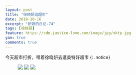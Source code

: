 ```yaml
---
layout: post
title: "徐晓妍逛超市"
date: 2018-10-16
excerpt: "妍妍的日记-74"
tags: [徐晓妍]
feature: https://cdn.justice-love.com/image/jpg/xktp.jpg
yan: true
comments: true
---
```

今天超市打折，带着徐晓妍去逛美特好超市
{: .notice}
<figure>
    <img src="{{ site.staticUrl }}/yanyan/image/meitehao3.jpg" />
    <img src="{{ site.staticUrl }}/yanyan/image/meitehao1.jpg" />
    <img src="{{ site.staticUrl }}/yanyan/image/meitehao2.jpg" />
</figure>

